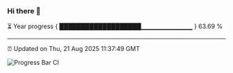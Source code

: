 ### Hi there 👋

⏳ Year progress { ███████████████████▁▁▁▁▁▁▁▁▁▁▁ } 63.69 %

---

⏰ Updated on Thu, 21 Aug 2025 11:37:49 GMT

![Progress Bar CI](https://github.com/IshwaranRudhara/GIT-ACTION/workflows/Progress%20Bar%20CI/badge.svg)
